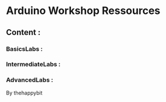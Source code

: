 # Arduino Workshop Ressources
## Content :
###  BasicsLabs :
###  IntermediateLabs :
###  AdvancedLabs :
By thehappybit 
